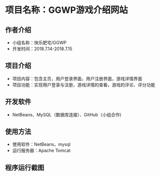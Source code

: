 # 项目名称：GGWP游戏介绍网站
## 作者介绍
* 小组名称：快乐肥宅/GGWP  
* 开发时间：2018.7.14-2018.7.15
## 项目介绍
* 项目内容：包含主页，用户登录界面，用户注册界面，游戏详情界面  
* 项目功能：实现用户登录与注册，游戏详情的查看，游戏的评论、评分功能
## 开发软件
* NetBeans、MySQL（数据库连接）、GitHub（小组合作)  
## 使用方法
* 使用软件：NetBeans，mysql  
* 运行服务器：Apache Tomcat  
## 程序运行截图
